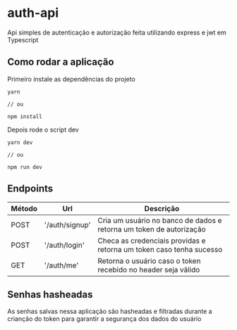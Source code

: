 # auth-api
Api simples de autenticação e autorização feita utilizando express e jwt em Typescript

## Como rodar a aplicação
Primeiro instale as dependências do projeto
```shell
yarn

// ou

npm install
```
Depois rode o script dev

```shell
yarn dev

// ou

npm run dev
```

## Endpoints

Método | Url            | Descrição
------ | -------------- | ----------
POST   | '/auth/signup' | Cria um usuário no banco de dados e retorna um token de autorização
POST   | '/auth/login'  | Checa as credenciais providas e retorna um token caso tenha sucesso
GET    | '/auth/me'     | Retorna o usuário caso o token recebido no header seja vãlido

## Senhas hasheadas
As senhas salvas nessa aplicação são hasheadas e filtradas durante a crianção do token para garantir a segurança dos dados do usuário
